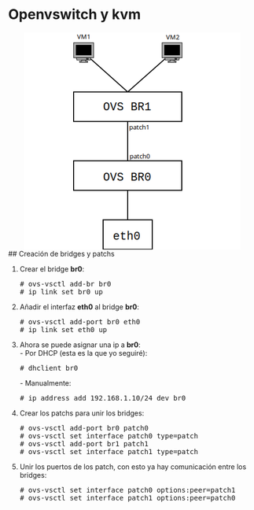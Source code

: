 # Openvswitch y kvm
<center>
<img align=center src=images/diagrama1.png border=0>
</center>
## Creación de bridges y patchs
<ol>
<li>Crear el bridge <b>br0</b>:</li>

<pre>
# ovs-vsctl add-br br0
# ip link set br0 up
</pre>
<li>Añadir el interfaz <b>eth0</b> al bridge <b>br0</b>:
<pre>
# ovs-vsctl add-port br0 eth0
# ip link set eth0 up
</pre>
<li>Ahora se puede asignar una ip a <b>br0</b>:</li>
- Por DHCP (esta es la que yo seguiré):
<pre>
# dhclient br0
</pre>
- Manualmente:
<pre>
# ip address add 192.168.1.10/24 dev br0
</pre>
<li>Crear los patchs para unir los bridges:</li>
<pre>
# ovs-vsctl add-port br0 patch0
# ovs-vsctl set interface patch0 type=patch
# ovs-vsctl add-port br1 patch1
# ovs-vsctl set interface patch1 type=patch
</pre>
<li>Unir los puertos de los patch, con esto ya hay comunicación entre los bridges:</li>
<pre>
# ovs-vsctl set interface patch0 options:peer=patch1 
# ovs-vsctl set interface patch1 options:peer=patch0 
</pre>
</ol>
